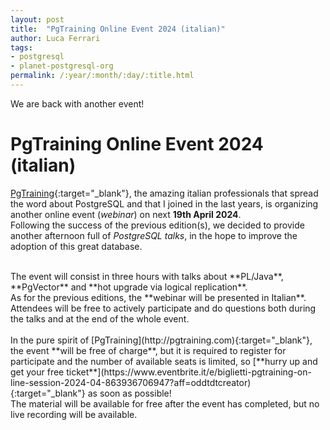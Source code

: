 ```yaml
---
layout: post
title:  "PgTraining Online Event 2024 (italian)"
author: Luca Ferrari
tags:
- postgresql
- planet-postgresql-org
permalink: /:year/:month/:day/:title.html
---
```

We are back with another event!

# PgTraining Online Event 2024 (italian)

[PgTraining](http://pgtraining.com){:target="_blank"}, the amazing italian professionals that spread the word about PostgreSQL and that I joined in the last years, is organizing another online event (*webinar*) on next **19th April 2024**.
<br/>
Following the success of the previous edition(s), we decided to provide another afternoon full of *PostgreSQL talks*, in the hope to improve the adoption of this great database.

<br/>
The event will consist in three hours with talks about **PL/Java**, **PgVector** and **hot upgrade via logical replication**.
<br/>
As for the previous editions, the **webinar will be presented in Italian**.
Attendees will be free to actively participate and do questions both during the talks and at the end of the whole event.
<br/>
<br/>
In the pure spirit of [PgTraining](http://pgtraining.com){:target="_blank"}, the event **will be free of charge**, but it is required to register for participate and the number of available seats is limited, so [**hurry up and get your free ticket**](https://www.eventbrite.it/e/biglietti-pgtraining-on-line-session-2024-04-863936706947?aff=oddtdtcreator){:target="_blank"} as soon as possible!
<br/>
The material will be available for free after the event has completed, but no live recording will be available.
